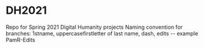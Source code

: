 # DH2021
Repo for Spring 2021 Digital Humanity projects
Naming convention for branches: 1stname, uppercasefirstletter of last name, dash, edits -- example PamR-Edits
